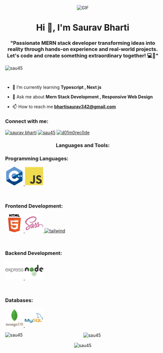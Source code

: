 <div align="center">
<div align="center">
  <img src="https://user-images.githubusercontent.com/74038190/212749171-b84692a8-2b04-4e3b-93ca-ac14705da224.gif" alt="GIF" width="400" height="400">
</div>
</div>
<h1 align="center">Hi 👋, I'm Saurav Bharti</h1>
<h3 align="center">"Passionate MERN stack developer transforming ideas into reality through hands-on experience and real-world projects. Let's code and create something extraordinary together! 💻🚀"</h3>

<p align="left"> <img src="https://komarev.com/ghpvc/?username=sau45&label=Profile%20views&color=0e75b6&style=flat" alt="sau45" /> </p>

<p align="left"> <a href="https://twitter.com/" target="blank"><img src="https://img.shields.io/twitter/follow/?logo=twitter&style=for-the-badge" alt="" /></a> </p>

- 🌱 I’m currently learning **Typescript , Next js**

- 💬 Ask me about **Mern Stack Development , Responsive Web Design**

- 📫 How to reach me **bhartisaurav342@gmail.com**

<h3 align="left">Connect with me:</h3>
<p align="left">
<a href="https://linkedin.com/in/saurav bharti" target="blank"><img align="center" src="https://raw.githubusercontent.com/rahuldkjain/github-profile-readme-generator/master/src/images/icons/Social/linked-in-alt.svg" alt="saurav bharti" height="60" width="60" /></a>
<a href="https://www.leetcode.com/sau45" target="blank"><img align="center" src="https://raw.githubusercontent.com/rahuldkjain/github-profile-readme-generator/master/src/images/icons/Social/leet-code.svg" alt="sau45" height="60" width="60" /></a>
<a href="https://auth.geeksforgeeks.org/user/d01m0rec0de" target="blank"><img align="center" src="https://raw.githubusercontent.com/rahuldkjain/github-profile-readme-generator/master/src/images/icons/Social/geeks-for-geeks.svg" alt="d01m0rec0de" height="60" width="60" /></a>
</p>

<h3 align="center">Languages and Tools:</h3>
 <h3 align="left">Programming Languages:</h3>
<p align="left"> 
  <a href="https://www.w3schools.com/cpp/" target="_blank" rel="noreferrer"> 
    <img src="https://raw.githubusercontent.com/devicons/devicon/master/icons/cplusplus/cplusplus-original.svg" alt="cplusplus" height="60" width="60"/> 
  </a>
  <a href="https://developer.mozilla.org/en-US/docs/Web/JavaScript" target="_blank" rel="noreferrer"> 
    <img src="https://raw.githubusercontent.com/devicons/devicon/master/icons/javascript/javascript-original.svg" alt="javascript" height="60" width="60"/> 
  </a>
</p>
<br>
<h3 align="left">Frontend Development:</h3>
<p align="left"> 
  <a href="https://www.w3.org/html/" target="_blank" rel="noreferrer"> 
    <img src="https://raw.githubusercontent.com/devicons/devicon/master/icons/html5/html5-original-wordmark.svg" alt="html5" height="60" width="60"/> 
  </a>
  <a href="https://sass-lang.com" target="_blank" rel="noreferrer"> 
    <img src="https://raw.githubusercontent.com/devicons/devicon/master/icons/sass/sass-original.svg" alt="sass" height="60" width="60"/> 
  </a>
  <a href="https://tailwindcss.com/" target="_blank" rel="noreferrer"> 
    <img src="https://www.vectorlogo.zone/logos/tailwindcss/tailwindcss-icon.svg" alt="tailwind" height="60" width="60"/> 
  </a>
  <!-- Add more frontend tools as needed -->
</p>
<br>
<h3 align="left">Backend Development:</h3>
<p align="left"> 
  <a href="https://expressjs.com" target="_blank" rel="noreferrer"> 
    <img src="https://raw.githubusercontent.com/devicons/devicon/master/icons/express/express-original-wordmark.svg" alt="express" height="60" width="60"/> 
  </a>
  <a href="https://nodejs.org" target="_blank" rel="noreferrer"> 
    <img src="https://raw.githubusercontent.com/devicons/devicon/master/icons/nodejs/nodejs-original-wordmark.svg" alt="nodejs" height="60" width="60"/> 
  </a>
  <!-- Add more backend tools as needed -->
</p>
<br>
<h3 align="left">Databases:</h3>
<p align="left"> 
  <a href="https://www.mongodb.com/" target="_blank" rel="noreferrer"> 
    <img src="https://raw.githubusercontent.com/devicons/devicon/master/icons/mongodb/mongodb-original-wordmark.svg" alt="mongodb" height="60" width="60"/> 
  </a>
  <a href="https://www.mysql.com/" target="_blank" rel="noreferrer"> 
    <img src="https://raw.githubusercontent.com/devicons/devicon/master/icons/mysql/mysql-original-wordmark.svg" alt="mysql" height="60" width="60"/> 
  </a>
  <!-- Add more database tools as needed -->
</p>

<div align="center">
  <p><img align="left" src="https://github-readme-stats.vercel.app/api/top-langs?username=sau45&show_icons=true&locale=en&layout=compact" alt="sau45" /></p>

<p>&nbsp;<img align="center" src="https://github-readme-stats.vercel.app/api?username=sau45&show_icons=true&locale=en" alt="sau45" /></p>

<p><img align="center" src="https://github-readme-streak-stats.herokuapp.com/?user=sau45&" alt="sau45" /></p>
</div>

